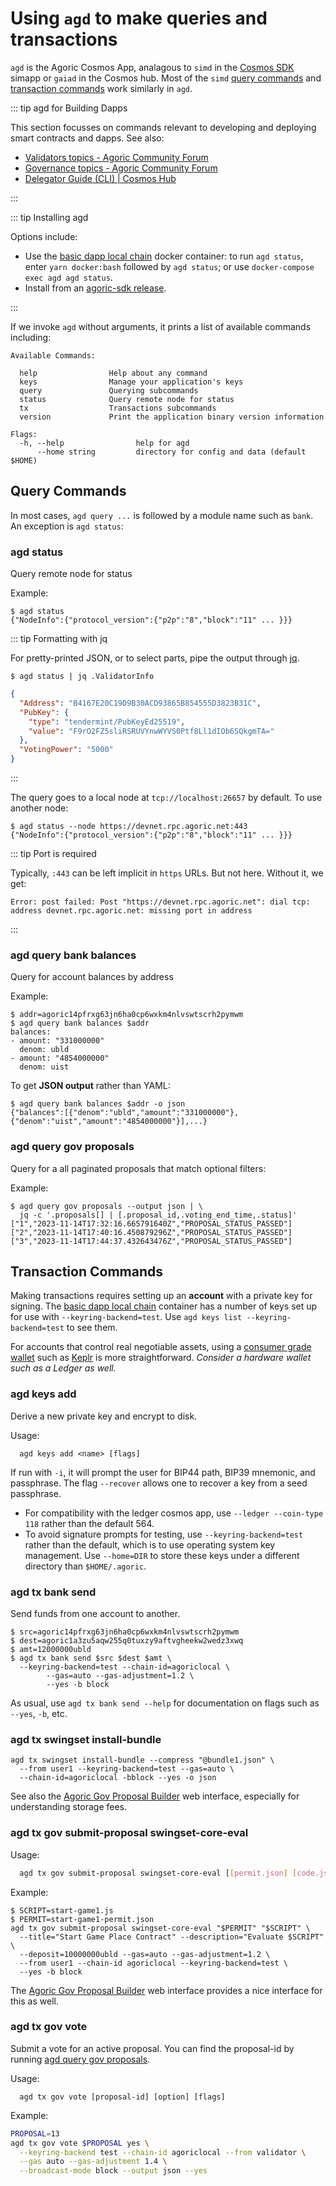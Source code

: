 # Using `agd` to make queries and transactions

`agd` is the Agoric Cosmos App, analagous to `simd` in the [Cosmos SDK](https://docs.cosmos.network/) simapp or `gaiad` in
the Cosmos hub. Most of the `simd` [query commands](https://docs.cosmos.network/v0.46/core/cli.html#query-commands) and [transaction commands](https://docs.cosmos.network/v0.46/core/cli.html#transaction-commands) work similarly in `agd`.

::: tip agd for Building Dapps

This section focusses on commands relevant to developing and deploying smart contracts and dapps. See also:

- [Validators topics \- Agoric Community Forum](https://community.agoric.com/c/validators/9)
- [Governance topics \- Agoric Community Forum](https://community.agoric.com/c/governance/6)
- [Delegator Guide \(CLI\) \| Cosmos Hub](https://hub.cosmos.network/main/delegators/delegator-guide-cli.html)

:::

::: tip Installing agd

Options include:

- Use the [basic dapp local chain](../getting-started/#starting-a-local-agoric-blockchain) docker container: to run `agd status`, enter `yarn docker:bash` followed by `agd status`; or use `docker-compose exec agd agd status`.
- Install from an [agoric-sdk release](https://github.com/Agoric/agoric-sdk/releases).

:::

If we invoke `agd` without arguments, it prints a list of available commands including:

```
Available Commands:

  help                Help about any command
  keys                Manage your application's keys
  query               Querying subcommands
  status              Query remote node for status
  tx                  Transactions subcommands
  version             Print the application binary version information

Flags:
  -h, --help                help for agd
      --home string         directory for config and data (default $HOME)
```

## Query Commands

In most cases, `agd query ...` is followed by a module name such as `bank`. An exception is `agd status`:

### agd status

Query remote node for status

Example:

```console
$ agd status
{"NodeInfo":{"protocol_version":{"p2p":"8","block":"11" ... }}}
```

::: tip Formatting with jq

For pretty-printed JSON, or to select parts, pipe the output through [jq](https://jqlang.github.io/jq/).

```console
$ agd status | jq .ValidatorInfo
```

```json
{
  "Address": "B4167E20C19D9B30ACD93865B854555D3823B31C",
  "PubKey": {
    "type": "tendermint/PubKeyEd25519",
    "value": "F9rO2FZ5sliRSRUVYnwWYVS0Ptf8Ll1dIOb6SQkgmTA="
  },
  "VotingPower": "5000"
}
```

:::

The query goes to a local node at `tcp://localhost:26657` by default. To use another node:

```console
$ agd status --node https://devnet.rpc.agoric.net:443
{"NodeInfo":{"protocol_version":{"p2p":"8","block":"11" ... }}}
```

::: tip Port is required

Typically, `:443` can be left implicit in `https` URLs.
But not here. Without it, we get:

```
Error: post failed: Post "https://devnet.rpc.agoric.net": dial tcp: address devnet.rpc.agoric.net: missing port in address
```

:::

### agd query bank balances

Query for account balances by address

Example:

```
$ addr=agoric14pfrxg63jn6ha0cp6wxkm4nlvswtscrh2pymwm
$ agd query bank balances $addr
balances:
- amount: "331000000"
  denom: ubld
- amount: "4854000000"
  denom: uist
```

To get **JSON output** rather than YAML:

```console
$ agd query bank balances $addr -o json
{"balances":[{"denom":"ubld","amount":"331000000"},{"denom":"uist","amount":"4854000000"}],...}
```

### agd query gov proposals

Query for a all paginated proposals that match optional filters:

Example:

```
$ agd query gov proposals --output json | \
  jq -c '.proposals[] | [.proposal_id,.voting_end_time,.status]'
["1","2023-11-14T17:32:16.665791640Z","PROPOSAL_STATUS_PASSED"]
["2","2023-11-14T17:40:16.450879296Z","PROPOSAL_STATUS_PASSED"]
["3","2023-11-14T17:44:37.432643476Z","PROPOSAL_STATUS_PASSED"]
```

## Transaction Commands

Making transactions requires setting up an **account** with a private key for signing. The [basic dapp local chain](../getting-started/#starting-a-local-agoric-blockchain) container has a number of keys set up for use with `--keyring-backend=test`. Use `agd keys list --keyring-backend=test` to see them.

For accounts that control real negotiable assets, using
a [consumer grade wallet](https://agoric.com/ecosystem/category/wallets) such as [Keplr](https://www.keplr.app/) is more straightforward.
_Consider a hardware wallet such as a Ledger as well._

### agd keys add

Derive a new private key and encrypt to disk.

Usage:

```
  agd keys add <name> [flags]
```

If run with `-i`, it will prompt the user for BIP44 path, BIP39 mnemonic, and passphrase.
The flag `--recover` allows one to recover a key from a seed passphrase.

- For compatibility with the ledger cosmos app, use `--ledger --coin-type 118` rather than the default 564.
- To avoid signature prompts for testing, use `--keyring-backend=test` rather than the default, which is to use operating system key management. Use `--home=DIR` to store these keys under a different directory than `$HOME/.agoric`.

### agd tx bank send

Send funds from one account to another.

```
$ src=agoric14pfrxg63jn6ha0cp6wxkm4nlvswtscrh2pymwm
$ dest=agoric1a3zu5aqw255q0tuxzy9aftvgheekw2wedz3xwq
$ amt=12000000ubld
$ agd tx bank send $src $dest $amt \
  --keyring-backend=test --chain-id=agoriclocal \
		--gas=auto --gas-adjustment=1.2 \
		--yes -b block
```

As usual, use `agd tx bank send --help` for documentation on
flags such as `--yes`, `-b`, etc.

### agd tx swingset install-bundle

```
agd tx swingset install-bundle --compress "@bundle1.json" \
  --from user1 --keyring-backend=test --gas=auto \
  --chain-id=agoriclocal -bblock --yes -o json
```

See also the [Agoric Gov Proposal Builder](https://cosgov.org/) web interface, especially for understanding storage fees.

### agd tx gov submit-proposal swingset-core-eval

Usage:

```sh
  agd tx gov submit-proposal swingset-core-eval [[permit.json] [code.js]]... [flags]
```

Example:

```
$ SCRIPT=start-game1.js
$ PERMIT=start-game1-permit.json
agd tx gov submit-proposal swingset-core-eval "$PERMIT" "$SCRIPT" \
  --title="Start Game Place Contract" --description="Evaluate $SCRIPT" \
  --deposit=10000000ubld --gas=auto --gas-adjustment=1.2 \
  --from user1 --chain-id agoriclocal --keyring-backend=test \
  --yes -b block
```

The [Agoric Gov Proposal Builder](https://cosgov.org/) web interface provides a nice interface for this as well.

### agd tx gov vote

Submit a vote for an active proposal. You can
find the proposal-id by running [agd query gov proposals](#agd-query-gov-proposals).

Usage:

```
  agd tx gov vote [proposal-id] [option] [flags]
```

Example:

```sh
PROPOSAL=13
agd tx gov vote $PROPOSAL yes \
  --keyring-backend test --chain-id agoriclocal --from validator \
  --gas auto --gas-adjustment 1.4 \
  --broadcast-mode block --output json --yes
```
